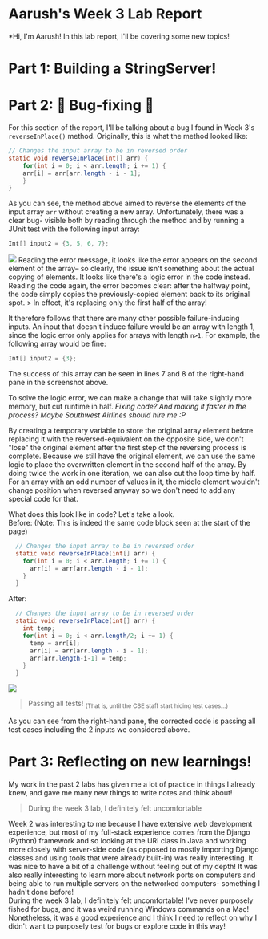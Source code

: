 # Aarush's Week 3 Lab Report 
*Hi, I'm Aarush! In this lab report, I'll be covering some new topics! 

# Part 1: Building a StringServer! 

# Part 2: 👾 Bug-fixing 👾
For this section of the report, I'll be talking about a bug I found in Week 3's `reverseInPlace()` method. Originally, this is what the method looked like: 
```java
// Changes the input array to be in reversed order
static void reverseInPlace(int[] arr) {
    for(int i = 0; i < arr.length; i += 1) {
    arr[i] = arr[arr.length - i - 1];
    }
}
```
As you can see, the method above aimed to reverse the elements of the input array `arr` without creating a new array. Unfortunately, there was a clear bug- visible both by reading through the method and by running a JUnit test with the following input array: 
```java
Int[] input2 = {3, 5, 6, 7};
``` 
<img src='Week-3-lab-report-files/Failed test!.png'>
Reading the error message, it looks like the error appears on the second element of the array– so clearly, the issue isn't something about the actual copying of elements. It looks like there's a logic error in the code instead. Reading the code again, the error becomes clear: after the halfway point, the code simply copies the previously-copied element back to its original spot. 
> In effect, it's replacing only the first half of the array! 

It therefore follows that there are many other possible failure-inducing inputs. An input that doesn't induce failure would be an array with length 1, since the logic error only applies for arrays with length `n>1`. For example, the following array would be fine: 
```java
Int[] input2 = {3};
``` 

The success of this array can be seen in lines 7 and 8 of the right-hand pane in the screenshot above. 


To solve the logic error, we can make a change that will take slightly more memory, but cut runtime in half. *Fixing code? And making it faster in the process? Maybe Southwest Airlines should hire me :P*

By creating a temporary variable to store the original array element before replacing it with the reversed-equivalent on the opposite side, we don't "lose" the original element after the first step of the reversing process is complete. Because we still have the original element, we can use the same logic to place the overwritten element in the second half of the array. By doing twice the work in one iteration, we can also cut the loop time by half. For an array with an odd number of values in it, the middle element wouldn't change position when reversed anyway so we don't need to add any special code for that.

What does this look like in code? Let's take a look. 
<br>
Before: (Note: This is indeed the same code block seen at the start of the page)
```java
  // Changes the input array to be in reversed order
  static void reverseInPlace(int[] arr) {
    for(int i = 0; i < arr.length; i += 1) {
      arr[i] = arr[arr.length - i - 1];
    }
  }
```
After: 
```java
  // Changes the input array to be in reversed order
  static void reverseInPlace(int[] arr) {
    int temp;
    for(int i = 0; i < arr.length/2; i += 1) {
      temp = arr[i];
      arr[i] = arr[arr.length - i - 1];
      arr[arr.length-i-1] = temp;
    }
  }
```

<img src='Week-3-lab-report-files/Fixed!.png'></img>
> Passing all tests! <sub>(That is, until the CSE staff start hiding test cases...)</sub>

As you can see from the right-hand pane, the corrected code is passing all test cases including the 2 inputs we considered above. 

# Part 3: Reflecting on new learnings! 
My work in the past 2 labs has given me a lot of practice in things I already knew, and gave me many new things to write notes and think about!
> During the week 3 lab, I definitely felt uncomfortable


Week 2 was interesting to me because I have extensive web development experience, but most of my full-stack experience comes from the Django (Python) framework and so looking at the URI class in Java and working more closely with server-side code (as opposed to mostly importing Django classes and using tools that were already built-in) was really interesting. It was nice to have a bit of a challenge without feeling out of my depth! It was also really interesting to learn more about network ports on computers and being able to run multiple servers on the networked computers- something I hadn't done before! 
<br>
During the week 3 lab, I definitely felt uncomfortable! I've never purposely fished for bugs, and it was weird running Windows commands on a Mac! Nonetheless, it was a good experience and I think I need to reflect on why I didn't want to purposely test for bugs or explore code in this way! 
